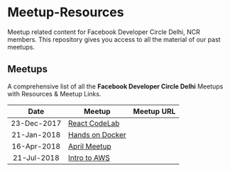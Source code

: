 # Meetup-Resources

Meetup related content for Facebook Developer Circle Delhi, NCR members. This repository gives you access to all the material of our past meetups.

## Meetups


A comprehensive list of all the **Facebook Developer Circle Delhi** Meetups with Resources & Meetup Links.

| Date | Meetup | Meetup URL | 
| :--: | ------ | ---------- |
| 23-Dec-2017 | [React CodeLab](./React-Codelab-23-Dec-2017) | |
| 21-Jan-2018 | [Hands on Docker](./Hands-On-Docker-21-Jan-2018) | |
| 16-Apr-2018 | [April Meetup](./April-Meetup-16-Apr-2018)| | 
| 21-Jul-2018 | [Intro to AWS](./Intro-to-aws-21-July-2018) | |